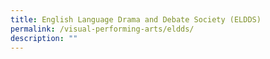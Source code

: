 ```yaml
---
title: English Language Drama and Debate Society (ELDDS)
permalink: /visual-performing-arts/eldds/
description: ""
---
```

